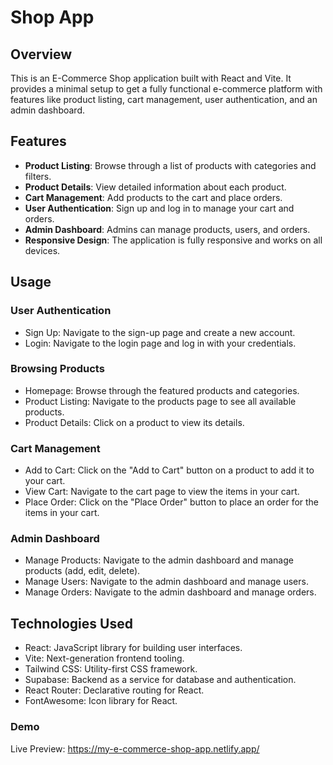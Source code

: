 # Shop App

## Overview

This is an E-Commerce Shop application built with React and Vite. It provides a minimal setup to get a fully functional e-commerce platform with features like product listing, cart management, user authentication, and an admin dashboard.

## Features

- **Product Listing**: Browse through a list of products with categories and filters.
- **Product Details**: View detailed information about each product.
- **Cart Management**: Add products to the cart and place orders.
- **User Authentication**: Sign up and log in to manage your cart and orders.
- **Admin Dashboard**: Admins can manage products, users, and orders.
- **Responsive Design**: The application is fully responsive and works on all devices.

## Usage

### User Authentication
- Sign Up: Navigate to the sign-up page and create a new account.
- Login: Navigate to the login page and log in with your credentials.

### Browsing Products
- Homepage: Browse through the featured products and categories.
- Product Listing: Navigate to the products page to see all available products.
- Product Details: Click on a product to view its details.

### Cart Management
- Add to Cart: Click on the "Add to Cart" button on a product to add it to your cart.
- View Cart: Navigate to the cart page to view the items in your cart.
- Place Order: Click on the "Place Order" button to place an order for the items in your cart.

### Admin Dashboard
- Manage Products: Navigate to the admin dashboard and manage products (add, edit, delete).
- Manage Users: Navigate to the admin dashboard and manage users.
- Manage Orders: Navigate to the admin dashboard and manage orders.

## Technologies Used

- React: JavaScript library for building user interfaces.
- Vite: Next-generation frontend tooling.
- Tailwind CSS: Utility-first CSS framework.
- Supabase: Backend as a service for database and authentication.
- React Router: Declarative routing for React.
- FontAwesome: Icon library for React.

### Demo

Live Preview: https://my-e-commerce-shop-app.netlify.app/
